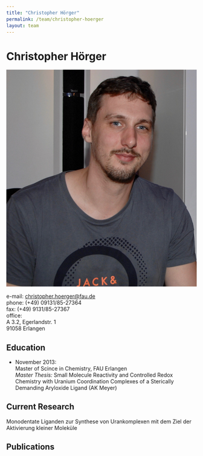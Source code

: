 ```yaml
---
title: "Christopher Hörger"
permalink: /team/christopher-hoerger
layout: team
---
```


# Christopher Hörger

<div class="profile">
<img src="/assets/img/ch_page.jpg" class="img-responsive">
<p>
e-mail: <a href="christopher.hoerger@fau.de">christopher.hoerger@fau.de</a><br> 
phone: (+49) 09131/85-27364<br>
fax:  (+49) 9131/85-27367<br>
office:<br>
A 3.2, Egerlandstr. 1<br>
91058 Erlangen
</p>
</div>

## Education

- November 2013: <br>
Master of Scince in Chemistry, FAU Erlangen<br>
_Master Thesis:_ Small Molecule Reactivity and Controlled Redox Chemistry with Uranium Coordination Complexes of a Sterically Demanding Aryloxide Ligand (AK Meyer)


## Current Research

Monodentate Liganden zur Synthese von Urankomplexen mit dem Ziel der Aktivierung kleiner Moleküle

## Publications
